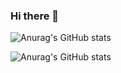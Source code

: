 ### Hi there 👋
![Anurag's GitHub stats](https://github-readme-stats.vercel.app/api?username=404R4K0&show_icons=true&theme=radical&count_private=true)

![Anurag's GitHub stats](https://github-readme-stats.vercel.app/api?username=404R4K0&show_icons=true&theme=algolia&include_all_commits=true&count_private=true)
<!--
**404R4K0/404R4K0** is a ✨ _special_ ✨ repository because its `README.md` (this file) appears on your GitHub profile.

Here are some ideas to get you started:

- 🔭 I’m currently working on ...
- 🌱 I’m currently learning ...
- 👯 I’m looking to collaborate on ...
- 🤔 I’m looking for help with ...
- 💬 Ask me about ...
- 📫 How to reach me: ...
- 😄 Pronouns: ...
- ⚡ Fun fact: ...
-->
